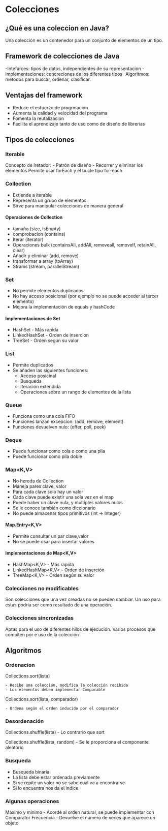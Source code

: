 # Colecciones

## ¿Qué es una coleccion en Java?

Una colección es un contenedor para un conjunto de elementos de un tipo.

## Framework de colecciones de Java

-Intefarces: tipos de datos, independientes de su representacion
-Implementaciones: concreciones de los diferentes tipos
-Algoritmos: metodos para buscar, ordenar, clasificar.

## Ventajas del framework

- Reduce el esfuerzo de progrmación
- Aumenta la calidad y velocidad del programa
- Fomenta la reutalización
- Facilita el aprendizaje tanto de uso como de diseño de librerias

## Tipos de colecciones

### Iterable<E>
	
Concepto de Iretador: 
	- Patrón de diseño
	- Recorrer y eliminar los elementos
Permite usar forEach y el bucle tipo for-each

### Collection<E>

- Extiende a iterable
- Representa un grupo de elementos
- Sirve para manipular colecciones de manera general

#### Operaciones de Collection

- tamaño (size, isEmpty)
- comprobacion (contains)
- Iterar (iterator)
- Operaciones bulk (containsAll, addAll, removeall, removeIf, retainAll, clear)
- Añadir y eliminar (add, remove)
- transformar a array (toArray)
- Strams (stream, parallelStream)

### Set<E>

- No permite elementos duplicados
- No hay acceso posicional (por ejemplo no se puede acceder al tercer elemento)
- Mejora la implementación de equals y hashCode

#### Implementaciones de Set<E>

- HashSet<E> - Más rapida
- LinkedHashSet<E> - Orden de inserción
- TreeSet<E> - Orden según su valor

### List<E>

- Permite duplicados
- Se añaden las siguientes funciones:
	- Acceso posicinal
	- Busqueda
	- Iteración extendida
	- Operaciones sobre un rango de elementos de la lista

### Queue <E>

- Funciona como una cola FIFO
- Funciones lanzan excepcion: (add, remove, element)
- Funciones devuelven nulo: (offer, poll, peek)

### Deque <E>

- Puede funcionar como cola o como una pila
- Puede funcionar como pila doble

### Map<K,V>

- No hereda de Collection<E>
- Maneja pares clave, valor
- Para cada clave solo hay un valor
- Cada clave puede existir una sola vez en el map
- Puede haber un clave nula, y multiples valores nulos
- Se le conoce también como diccionario
- No puede almacenar tipos primitivos (int -> Integer)

#### Map.Entry<K,V>

- Permite consultar un par clave,valor
- No se puede usar para insertar valores

#### Implementaciones de Map<K,V>

- HashMap<K,V> - Más rapida
- LinkedHashMap<K,V> - Orden de inserción
- TreeMap<K,V> - Orden según su valor

### Colecciones no modificables

Son colecciones que una vez creadas no se pueden cambiar. Un uso para
estas podría ser como resultado de una operación.

### Colecciones sincronizadas

Aptas para el uso de diferentes hilos de ejecución.
Varios procesos que compiten por e uso de la colección

## Algoritmos

### Ordenacion

Collections.sort(lista)

	- Recibe una colección, modifica la colección recibida
	- Los elementos deben implementar Comparable
	
Collections.sort(lista, comparador)

	- Ordena según el orden inducido por el comparador

### Desordenación

Collections.shuffle(lista)
	- Lo contrario que sort
	
Collections.shuffle(lista, random)
	- Se le proporciona el componente aleatorio

### Busqueda
	
- Busqueda binaria
- La lista debe estar ordenada previamente
- Si se repite un valor no se sabe cual va a encontrarse
- Si lo encuentra nos da el indice

### Algunas operaciones
	
Máximo y minimo
	- Acorde al orden natural, se puede implementar con Comparator
Frecuencia
	- Devuelve el número de veces que aparece un objeto
